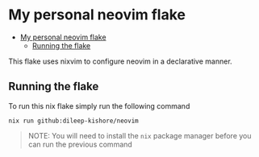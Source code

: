 # My personal neovim flake

<!--toc:start-->

- [My personal neovim flake](#my-personal-neovim-flake)
  - [Running the flake](#running-the-flake)
  <!--toc:end-->

This flake uses nixvim to configure neovim in a declarative manner.

## Running the flake

To run this nix flake simply run the following command

```
nix run github:dileep-kishore/neovim
```

> NOTE:
> You will need to install the `nix` package manager before you can run the previous command
